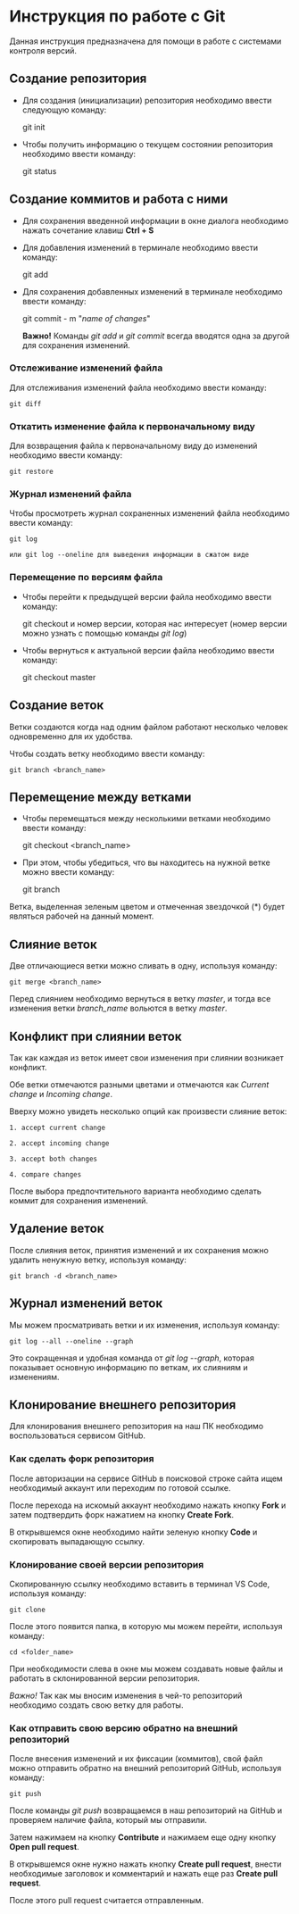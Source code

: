 # Инструкция по работе с Git 

Данная инструкция предназначена для помощи в работе с системами контроля версий.

## Создание репозитория

* Для создания (инициализации) репозитория необходимо ввести следующую команду: 

    git init

* Чтобы получить информацию о текущем состоянии репозитория необходимо ввести команду: 

    git status

## Создание коммитов и работа с ними

* Для сохранения введенной информации в окне диалога необходимо нажать сочетание клавиш **Ctrl + S**

* Для добавления изменений в терминале необходимо ввести команду: 

    git add

* Для сохранения добавленных изменений в терминале необходимо ввести команду: 

    git commit - m "*name of changes*"

    **Важно!** Команды *git add* и *git commit* всегда вводятся одна за другой для сохранения изменений.

### Отслеживание изменений файла

Для отслеживания изменений файла необходимо ввести команду:

    git diff

### Откатить изменение файла к первоначальному виду

Для возвращения файла к первоначальному виду до изменений необходимо ввести команду: 

    git restore

### Журнал изменений файла 

Чтобы просмотреть журнал сохраненных изменений файла необходимо ввести команду: 

    git log 

    или git log --oneline для выведения информации в сжатом виде
    
### Перемещение по версиям файла

* Чтобы перейти к предыдущей версии файла необходимо ввести команду:

    git checkout и номер версии, которая нас интересует (номер версии можно узнать с помощью команды *git log*)

* Чтобы вернуться к актуальной версии файла необходимо ввести команду: 

    git checkout master

## Создание веток

Ветки создаются когда над одним файлом работают несколько человек одновременно для их удобства.

Чтобы создать ветку необходимо ввести команду: 

    git branch <branch_name>

## Перемещение между ветками

* Чтобы перемещаться между несколькими ветками необходимо ввести команду:

    git checkout <branch_name>

* При этом, чтобы убедиться, что вы находитесь на нужной ветке можно ввести команду:

    git branch

Ветка, выделенная зеленым цветом и отмеченная звездочкой (*) будет являться рабочей на данный момент.

## Слияние веток 

Две отличающиеся ветки можно сливать в одну, используя команду: 

    git merge <branch_name>

Перед слиянием необходимо вернуться в ветку *master*, и тогда все изменения ветки *branch_name* вольются в ветку *master*.

## Конфликт при слиянии веток 

Так как каждая из веток имеет свои изменения при слиянии возникает конфликт. 

Обе ветки отмечаются разными цветами и отмечаются как *Current change* и *Incoming change*.

Вверху можно увидеть несколько опций как произвести слияние веток: 

    1. accept current change

    2. accept incoming change

    3. accept both changes 

    4. compare changes 

После выбора предпочтительного варианта необходимо сделать коммит для сохранения изменений. 

## Удаление веток 

После слияния веток, принятия изменений и их сохранения можно удалить ненужную ветку, используя команду: 

    git branch -d <branch_name>
 
## Журнал изменений веток

Мы можем просматривать ветки и их изменения, используя команду:

    git log --all --oneline --graph

Это сокращенная и удобная команда от *git log --graph*, которая показывает основную информацию по веткам, их слияниям и изменениям.

## Клонирование внешнего репозитория

Для клонирования внешнего репозитория на наш ПК необходимо воспользоваться сервисом GitHub.

### Как сделать форк репозитория

После авторизации на сервисе GitHub в поисковой строке сайта ищем необходимый аккаунт или переходим по готовой ссылке.

После перехода на искомый аккаунт необходимо нажать кнопку **Fork** и затем подтвердить форк нажатием на кнопку **Create Fork**. 

В открывшемся окне необходимо найти зеленую кнопку **Code** и скопировать выпадающую ссылку. 

### Клонирование своей версии репозитория

Скопированную ссылку необходимо вставить в терминал VS Code, используя команду:

    git clone

После этого появится папка, в которую мы можем перейти, используя команду: 

    cd <folder_name>

При необходимости слева в окне мы можем создавать новые файлы и работать в склонированной версии репозитория.

*Важно!* Так как мы вносим изменения в чей-то репозиторий необходимо создать свою ветку для работы.

### Как отправить свою версию обратно на внешний репозиторий

После внесения изменений и их фиксации (коммитов), свой файл можно отправить обратно на внешний репозиторий GitHub, используя команду:

    git push


После команды *git push* возвращаемся в наш репозиторий на GitHub и проверяем наличие файла, который мы отправили. 

Затем нажимаем на кнопку **Contribute** и нажимаем еще одну кнопку **Open pull request**. 

В открывшемся окне нужно нажать кнопку **Create pull request**, внести необходимые заголовок и комментарий и нажать еще раз **Create pull request**.

После этого pull request считается отправленным. 
